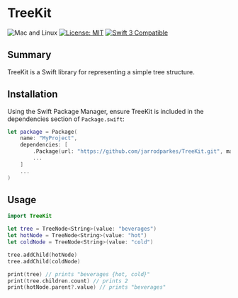 # TreeKit

<img src="https://img.shields.io/badge/os-mac | linux-blue.svg?style=flat" alt="Mac and Linux" />
<a href="https://raw.githubusercontent.com/jarrodparkes/DominoKit/master/LICENSE"><img src="http://img.shields.io/badge/license-MIT-blue.svg?style=flat" alt="License: MIT" /></a>
<a href="https://developer.apple.com/swift"><img src="https://img.shields.io/badge/swift3-compatible-orange.svg?style=flat" alt="Swift 3 Compatible" /></a>

## Summary

TreeKit is a Swift library for representing a simple tree structure.

## Installation

Using the Swift Package Manager, ensure TreeKit is included in the dependencies section of `Package.swift`:

```swift
let package = Package(
    name: "MyProject",
    dependencies: [
        .Package(url: "https://github.com/jarrodparkes/TreeKit.git", majorVersion: 1),
        ...
    ]
    ...
)
```

## Usage

```swift
import TreeKit

let tree = TreeNode<String>(value: "beverages")
let hotNode = TreeNode<String>(value: "hot")
let coldNode = TreeNode<String>(value: "cold")

tree.addChild(hotNode)
tree.addChild(coldNode)

print(tree) // prints "beverages {hot, cold}"
print(tree.children.count) // prints 2
print(hotNode.parent?.value) // prints "beverages"
```
